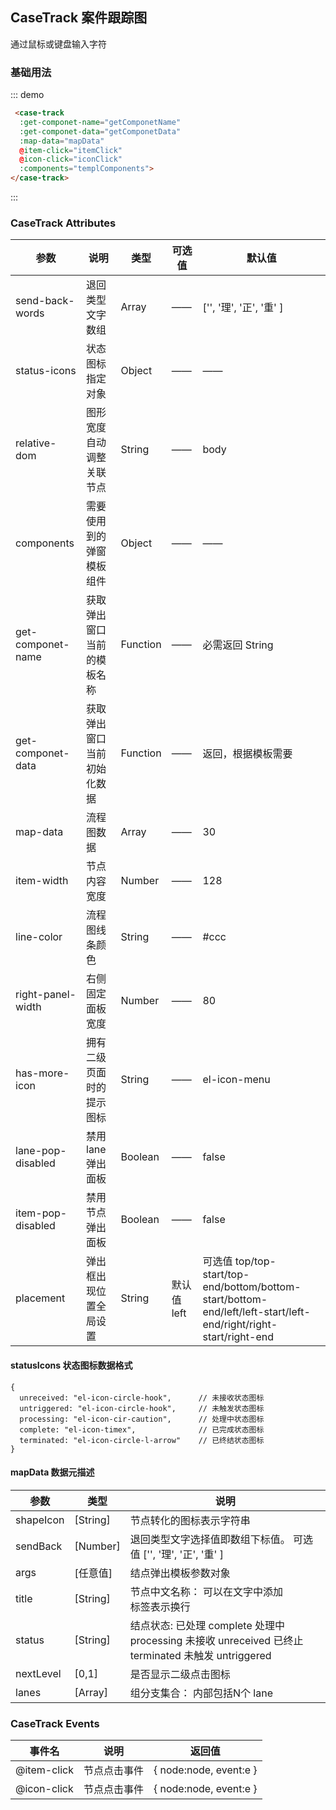 <script>
  import Vue from 'vue';
  const myItem = Vue.component('my-item', {
    functional: true,
    render: function(h){
      return '显示内容';
    }
  });
 
  export default {
    data() {
      return {
        templComponents:{
          myItem
        },
        mapData: [
          {
            shapeIcon: 'el-icon-fixed-pos',
            nextLevel: 1,
            title: '报案',
            placement: 'left',
            status: 'unreceived'
          },{
            lanes: [
              {
                args: {name:"我的参数"},
                title: '单证收集',
                label: '标的车车损 粤K00001',
                nextLevel: 1,
                placement: 'top',
                status: 'processing',
                nodes: [
                  {
                    args: {name:"我的参数"},
                    title: '定损派工',
                    nextLevel: 1,
                    status: 'processing'
                  }
                ]
              },
              {
                args: {name:"我的参数"},
                title: '单证收集',
                label: '标的车车损 粤K00001',
                nextLevel: 1,
                placement: 'top',
                status: 'processing',
                nodes: [
                  {
                    args: {name:"我的参数"},
                    title: '车辆定损',
                    status: 'complete'
                  }
                ]
              }
            ]
          },
          {
            args: {name:"我的参数"},
            title: '归档',
            status: 'complete'
          }
        ]
      };
    },
    methods:{
      loadingData(){
        this.mapData  = this.caseMapData
      },
      itemClick(data){
        console.log('Item click:', data)
      },
      iconClick(data){
        console.log('icon click:', data)
      },
      getComponetName(args){
        console.log('getComponetName', args)
        return "myItem"
      },
      getComponetData(args){
        console.log('getComponetData', args)
        let yy = [{cop:'AA', dat: 'BB'}, {cop:'xx', dat: 'yy'}]
        if(Math.random()> 0.5){
          return yy[0]
        }
        return yy[1]
      }
    }
  }
</script>
## CaseTrack 案件跟踪图

通过鼠标或键盘输入字符

### 基础用法

::: demo
```html
 <case-track 
  :get-componet-name="getComponetName"
  :get-componet-data="getComponetData"
  :map-data="mapData" 
  @item-click="itemClick" 
  @icon-click="iconClick"
  :components="templComponents">
</case-track>

```
:::


### CaseTrack Attributes

| 参数          | 说明            | 类型            | 可选值                 | 默认值   |
|-------------  |---------------- |---------------- |---------------------- |-------- |
| send-back-words |  退回类型文字数组                |   Array    |   ——  | ['', '理', '正', '重' ]|
|  status-icons |  状态图标指定对象                  |   Object   |   ——       |  —— |
|  relative-dom |  图形宽度自动调整关联节点           |   String   |   ——       |  body|
|  components   |  需要使用到的弹窗模板组件            |   Object   |    ——      |  ——  |
|  get-componet-name |  获取弹出窗口当前的模板名称    |  Function  |   ——       |  必需返回 String| 
|  get-componet-data |  获取弹出窗口当前初始化数据    |  Function  |    ——      |  返回，根据模板需要|
|  map-data    |  流程图数据                         |   Array    |   ——       |  30|
|  item-width   |  节点内容宽度                       |   Number   |   ——       |  128|
|  line-color  |  流程图线条颜色                     |   String   |   ——       |  #ccc|
|  right-panel-width |  右侧固定面板宽度             |   Number    |   ——       |  80|
|  has-more-icon  |   拥有二级页面时的提示图标        |  String     |   ——       |  el-icon-menu|
|  lane-pop-disabled  |  禁用lane弹出面板            |  Boolean    |    ——      |  false|
|  item-pop-disabled  |  禁用节点弹出面板            |   Boolean   |    ——      |  false|
|  placement  |  弹出框出现位置全局设置  | String |  默认值left | 可选值 top/top-start/top-end/bottom/bottom-start/bottom-end/left/left-start/left-end/right/right-start/right-end|

#### statusIcons 状态图标数据格式
```
{
  unreceived: "el-icon-circle-hook",      // 未接收状态图标
  untriggered: "el-icon-circle-hook",     // 未触发状态图标 
  processing: "el-icon-cir-caution",      // 处理中状态图标
  complete: "el-icon-timex",              // 已完成状态图标
  terminated: "el-icon-circle-l-arrow"    // 已终结状态图标
}
```

#### mapData 数据元描述

| 参数          | 类型            |  说明                 | 
|-------------  |---------------- |---------------------- |
| shapeIcon| [String] | 节点转化的图标表示字符串|
|sendBack | [Number] |退回类型文字选择值即数组下标值。 可选值 ['', '理', '正', '重' ]|
| args| [任意值] | 结点弹出模板参数对象|
| title| [String] |节点中文名称： 可以在文字中添加 <br> 标签表示换行|
|status| [String] |结点状态:  已处理 complete  处理中 processing  未接收 unreceived  已终止 terminated  未触发 untriggered|
|nextLevel| [0,1] |  是否显示二级点击图标|
|lanes| [Array] |组分支集合： 内部包括N个 lane|

### CaseTrack Events

| 事件名         |	说明	         | 返回值          |
|-------------  |----------------|-----------------|
| @item-click   |  节点点击事件   |  { node:node, event:e }|
| @icon-click   |  节点点击事件   |  { node:node, event:e }|
 